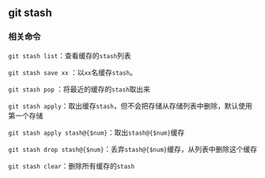 ##  git stash

### 相关命令

`git stash list`：查看缓存的`stash`列表

`git stash save xx` ：以`xx`名缓存`stash`。

`git stash pop` ：将最近的缓存的`stash`取出来

 `git stash apply`：取出缓存`stash`，但不会把存储从存储列表中删除，默认使用第一个存储 

`git stash apply stash@{$num}`：取出`stash@{$num}`缓存

`git stash drop stash@{$num}`：丢弃`stash@{$num}`缓存，从列表中删除这个缓存

`git stash clear`：删除所有缓存的`stash`







